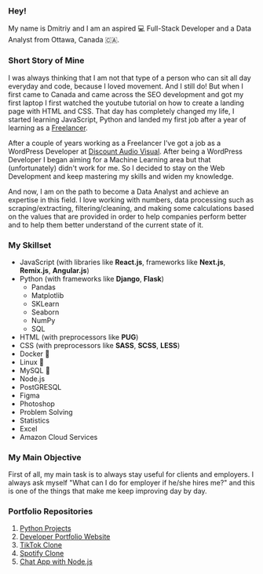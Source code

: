 ### Hey! 

My name is Dmitriy and I am an aspired 💻 Full-Stack Developer and a Data Analyst from  Ottawa, Canada 🇨🇦. 

### Short Story of Mine
I was always thinking that I am not that type of a person who can sit all day everyday and code, because I loved movement. And I still do! But when I first came to Canada and came across the SEO development and got my first laptop I first watched the youtube tutorial on how to create a landing page with HTML and CSS. That day has completely changed my life, I started learning JavaScript, Python and landed my first job after a year of learning as a [Freelancer](https://www.investopedia.com/terms/f/freelancer.asp). 

After a couple of years working as a Freelancer I've got a job as a WordPress Developer at [Discount Audio Visual](http://discountaudiovisual.ca/). After being a WordPress Developer I began aiming for a Machine Learning area but that (unfortunately) didn't work for me. So I decided to stay on the Web Development and keep mastering my skills and widen my knowledge.

And now, I am on the path to become a Data Analyst and achieve an expertise in this field. I love working with numbers, data processing such as scraping/extracting, filtering/cleaning, and making some calculations based on the values that are provided in order to help companies perform better and to help them better understand of the current state of it.

### My Skillset 
- JavaScript (with libraries like **React.js**, frameworks like **Next.js**, **Remix.js**, **Angular.js**)
- Python (with frameworks like **Django**, **Flask**)
  - Pandas
  - Matplotlib
  - SKLearn
  - Seaborn
  - NumPy
  - SQL
- HTML (with preprocessors like **PUG**)
- CSS (with preprocessors like **SASS**, **SCSS**, **LESS**)
- Docker 🐳
- Linux  🐧
- MySQL  🐬
- Node.js
- PostGRESQL
- Figma
- Photoshop
- Problem Solving
- Statistics
- Excel
- Amazon Cloud Services


### My Main Objective
First of all, my main task is to always stay useful for clients and employers. I always ask myself "What can I do for employer if he/she hires me?" and this is one of the things that make me keep improving day by day.

### Portfolio Repositories
1. [Python Projects](https://github.com/HackerApe/python-projects-portfolio)
2. [Developer Portfolio Website](https://github.com/HackerApe/portfolio-v3)
3. [TikTok Clone](https://github.com/HackerApe/tik-tok-clone)
4. [Spotify Clone](https://github.com/HackerApe/spotify-clone)
5. [Chat App with Node.js](https://github.com/HackerApe/chat-app)

